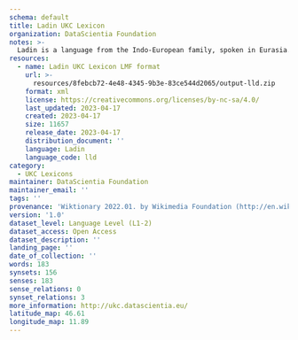 ```yaml
---
schema: default
title: Ladin UKC Lexicon
organization: DataScientia Foundation
notes: >-
  Ladin is a language from the Indo-European family, spoken in Eurasia. The UKC Lexicon of Ladin is represented as a lexico-semantic network. It consists of words, word senses, synsets, as well as sense-level and synset-level relationships.
resources:
  - name: Ladin UKC Lexicon LMF format
    url: >-
      resources/8febcb72-4e48-4345-9b3e-83ce544d2065/output-lld.zip
    format: xml
    license: https://creativecommons.org/licenses/by-nc-sa/4.0/
    last_updated: 2023-04-17
    created: 2023-04-17
    size: 11657
    release_date: 2023-04-17
    distribution_document: ''
    language: Ladin
    language_code: lld
category:
  - UKC Lexicons
maintainer: DataScientia Foundation
maintainer_email: ''
tags: ''
provenance: 'Wiktionary 2022.01. by Wikimedia Foundation (http://en.wiktionary.org); CogNet 2.1 by Khuyagbaatar Batsuren, National University of Mongolia (http://cognet.ukc.disi.unitn.it); Princeton WordNet 2.1 by Princeton University (https://wordnet.princeton.edu)'
version: '1.0'
dataset_level: Language Level (L1-2)
dataset_access: Open Access
dataset_description: ''
landing_page: ''
date_of_collection: ''
words: 183
synsets: 156
senses: 183
sense_relations: 0
synset_relations: 3
more_information: http://ukc.datascientia.eu/
latitude_map: 46.61
longitude_map: 11.89
---
```

